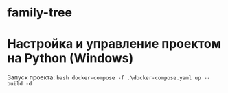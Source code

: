 # family-tree
# Настройка и управление проектом на Python (Windows)

Запуск проекта:
	```bash
	docker-compose -f .\docker-compose.yaml up --build -d
	```